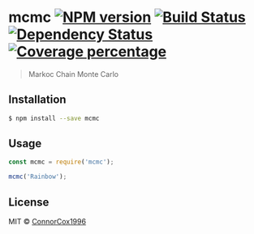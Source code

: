 # mcmc [![NPM version][npm-image]][npm-url] [![Build Status][travis-image]][travis-url] [![Dependency Status][daviddm-image]][daviddm-url] [![Coverage percentage][coveralls-image]][coveralls-url]
> Markoc Chain Monte Carlo

## Installation

```sh
$ npm install --save mcmc
```

## Usage

```js
const mcmc = require('mcmc');

mcmc('Rainbow');
```
## License

MIT © [ConnorCox1996]()


[npm-image]: https://badge.fury.io/js/mcmc.svg
[npm-url]: https://npmjs.org/package/mcmc
[travis-image]: https://travis-ci.org/ConnorCox1996/mcmc.svg?branch=master
[travis-url]: https://travis-ci.org/ConnorCox1996/mcmc
[daviddm-image]: https://david-dm.org/ConnorCox1996/mcmc.svg?theme=shields.io
[daviddm-url]: https://david-dm.org/ConnorCox1996/mcmc
[coveralls-image]: https://coveralls.io/repos/ConnorCox1996/mcmc/badge.svg
[coveralls-url]: https://coveralls.io/r/ConnorCox1996/mcmc
